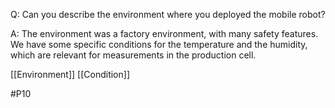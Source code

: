 Q: Can you describe the environment where you deployed the mobile robot?

A: The environment was a factory environment, with many safety features. We have some specific conditions for the temperature and the humidity, which are relevant for measurements in the production cell.

[[Environment]]
[[Condition]]

#P10 